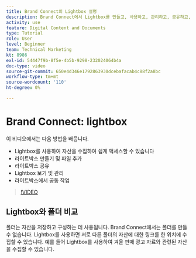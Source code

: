 ```yaml
---
title: Brand Connect의 Lightbox 설명
description: Brand Connect에서 Lightbox를 만들고, 사용하고, 관리하고, 공유하고, 공동 작업하는 방법을 알아봅니다. [!UICONTROL Workfront DAM].
activity: use
feature: Digital Content and Documents
type: Tutorial
role: User
level: Beginner
team: Technical Marketing
kt: 8986
exl-id: 54447f9b-8f5e-4b5b-9298-232024064b4a
doc-type: video
source-git-commit: 650e4d346e1792863930dcebafacab4c88f2a8bc
workflow-type: tm+mt
source-wordcount: '110'
ht-degree: 0%

---
```


# Brand Connect: lightbox

이 비디오에서는 다음 방법을 배웁니다.

* Lightbox를 사용하여 자산을 수집하여 쉽게 액세스할 수 있습니다
* 라이트박스 만들기 및 파일 추가
* 라이트박스 공유
* Lightbox 보기 및 관리
* 라이트박스에서 공동 작업

>[!VIDEO](https://video.tv.adobe.com/v/335248/?quality=12&learn=on)

## Lightbox와 폴더 비교

폴더는 자산을 저장하고 구성하는 데 사용됩니다. Brand Connect에서는 폴더를 만들 수 없습니다. Lightbox를 사용하면 서로 다른 폴더의 자산에 대한 링크를 한 위치에 수집할 수 있습니다. 예를 들어 Lightbox를 사용하여 겨울 판매 광고 자료와 관련된 자산을 수집할 수 있습니다.

